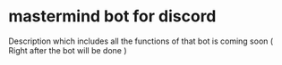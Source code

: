 # mastermind bot for discord

Description which includes all the functions of that bot is coming soon ( Right after the bot will be done )
